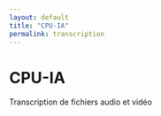 ```yaml
---
layout: default
title: "CPU-IA"
permalink: transcription
---
```

# CPU-IA
Transcription de fichiers audio et vidéo

<script type="module"
src="https://gradio.s3-us-west-2.amazonaws.com/3.5/gradio.js">
</script>

<gradio-app space="AndrewRWilliams/video-whisper"></gradio-app>
